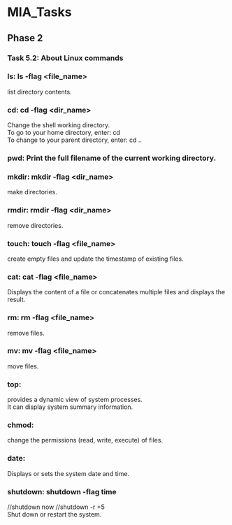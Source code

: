 # MIA_Tasks
## Phase 2
### Task 5.2: About Linux commands
### ls: ls -flag <file_name>
list directory contents.
### cd: cd -flag <dir_name>
Change the shell working directory.  
To go to your home directory, enter: cd  
To change to your parent directory, enter: cd ..  
### pwd: Print the full filename of the current working directory.
### mkdir: mkdir -flag <dir_name>
make directories.
### rmdir: rmdir -flag <dir_name>
remove directories.
### touch: touch -flag <file_name>
create empty files and update the timestamp of existing files.
### cat: cat -flag <file_name>
Displays the content of a file or concatenates multiple files and displays the result.
### rm: rm -flag <file_name>
remove files.
### mv: mv -flag <file_name>
move files.
### top:
provides a dynamic view of system processes.  
It can display system summary information.
### chmod:
change the permissions (read, write, execute) of files.
### date:
Displays or sets the system date and time.
### shutdown: shutdown -flag time
//shutdown now //shutdown -r +5  
Shut down or restart the system.
